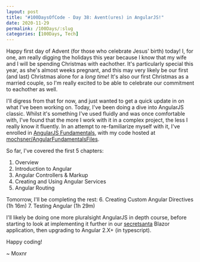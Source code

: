 ```yaml
---
layout: post
title: "#100DaysOfCode - Day 38: Avent(ures) in AngularJS!"
date: 2020-11-29
permalink: /100Days/:slug
categories: [100Days, Tech]
---
```


Happy first day of Advent (for those who celebrate Jesus' birth) today! I, for one, am really digging the holidays this year because I know that my wife and I will be spending Christmas with eachother. It's particularly special this year, as she's almost weeks pregnant, and this may very likely be our first (and last) Christmas alone for a _long time_! It's also our first Christmas as a married couple, so I'm really excited to be able to celebrate our commitment to eachother as well.

I'll digress from that for now, and just wanted to get a quick update in on what I've been working on. Today, I've been doing a dive into AngularJS classic. Whilst it's something I've used fluidly and was once comfortable with, I've found that the more I work with it in a complex project, the less I really know it fluently. In an attempt to re-familiarize myself with it, I've enrolled in [AngularJS Fundamentals](https://app.pluralsight.com/library/courses/angularjs-fundamentals/table-of-contents), with my code hosted at [mochsner/AngularFundamentalsFiles](https://github.com/mochsner/AngularFundamentalsFiles).

So far, I've covered the first 5 chapters:
1. Overview
2. Introduction to Angular
3. Angular Controllers & Markup
4. Creating and Using Angular Services
5. Angular Routing

Tomorrow, I'll be completing the rest:
6. Creating Custom Angular Directives (1h 16m)
7. Testing Angular (1h 29m)

I'll likely be doing one more pluralsight AngularJS in depth course, before starting to look at implementing it further in our [secretsanta](https://secretsanta.ochsners.us) Blazor application, then upgrading to Angular 2.X+ (in typescript).

Happy coding!

~ Moxnr
